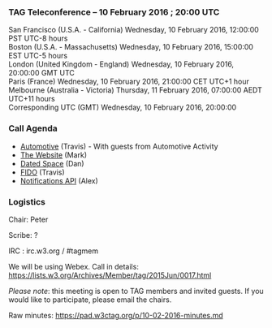 ### TAG Teleconference – 10 February 2016 ; 20:00 UTC

San Francisco (U.S.A. - California)	Wednesday, 10 February 2016, 12:00:00	PST	UTC-8 hours  
Boston (U.S.A. - Massachusetts)	Wednesday, 10 February 2016, 15:00:00	EST	UTC-5 hours  
London (United Kingdom - England)	Wednesday, 10 February 2016, 20:00:00	GMT	UTC  
Paris (France)	Wednesday, 10 February 2016, 21:00:00	CET	UTC+1 hour  
Melbourne (Australia - Victoria)	Thursday, 11 February 2016, 07:00:00	AEDT	UTC+11 hours  
Corresponding UTC (GMT)	Wednesday, 10 February 2016, 20:00:00	 

### Call Agenda
* [Automotive](https://github.com/w3ctag/spec-reviews/issues/81) (Travis) - With guests from Automotive Activity
* [The Website](https://lists.w3.org/Archives/Member/tag/2016Jan/0006.html) (Mark)
* [Dated Space](https://github.com/w3ctag/spec-reviews/issues/102) (Dan)
* [FIDO](https://github.com/w3ctag/spec-reviews/issues/97) (Travis)
* [Notifications API](https://github.com/w3ctag/spec-reviews/issues/94) (Alex)

### Logistics

Chair: Peter

Scribe: ?

IRC : irc.w3.org / #tagmem

We will be using Webex. Call in details: https://lists.w3.org/Archives/Member/tag/2015Jun/0017.html

*Please note*: this meeting is open to TAG members and invited guests. If you would like to participate, please email the chairs.

Raw minutes: https://pad.w3ctag.org/p/10-02-2016-minutes.md
